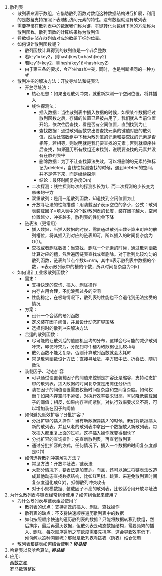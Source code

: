 1.  散列表    
    + 散列表来源于数组，它借助散列函数对数组这种数据结构进行扩展，利用的是数组支持按照下表随机访问元素的特性。没有数组就没有散列表     
    + 需要存储在散列表中的数据我们称为键，将键转化为数组下标的方法称为散列函数。散列函数的计算结果称为散列值     
    + 将数据存储在散列值对应的数组下标的位置。      
    + 如何设计散列函数呢？
      + 散列函数计算得到的散列值是一个非负整数    
      + 若key1=key2，则hash(key1)=hash(key2)      
      + 若key1!=key2，则hash(key1)!=hash(key2)      
      + 由于第三条的要求，会产生hash冲突，同时，也是判断相同的一种方式      
    + 散列冲突的解决方法：开放寻址法和链表法      
      + 开放寻址法：
        + 核心思想：如果出现散列冲突，就重新探测一个空闲位置，将其插入      
        + 线性探测法：      
          + 插入数据：当往散列表中插入数据的时候，如果某个数据经过散列函数之后，存储的位置已经被占用了，我们就从当前位置开始，依次往后查找，看是否有空间位置，直到找到为止
          + 查找数据：通过散列函数求出要查找元素的键值对应的散列值，然后比较数组中下标为散列值的元素和要查找的元素是否相等，若相等，则说明就是我们要查找的元素；否则就顺序往后查找，如果遍历所有数组还未找到，说明要查找的元素并没有在散列表中      
          + 删除数据：为了不让查找算法失效，可以将删除的元素特殊标记为deleted，当线性探测查找的时候，遇到deleted的空间，并不是停下来，而是继续探测      
          + 结论：最坏时间复杂度O(n)      
        + 二次探测：线性探测每次的探测步长为1，而二次探测的步长变为原来的平方     
        + 双重散列：是用一组散列函数，知道找到空闲位置为止      
        + 开放寻址法的性能描述：用装载因子表示空位的多少，公式：散列表装载因子=填入表中的个数/散列表的长度，装在因子越大，空闲位置越少，冲突越多，散列表的性能会下降      
      + 链表法（更常用）      
        + 插入数据，当插入数据的时候，需要通过散列函数计算出对应的散列槽位，将其插入到对应的链表即可，所以插入的时间复杂度为O(1)。     
        + 查找或者删除数据：当查找、删除一个元素的时候，通过散列函数计算对应的槽，然后遍历链表查找或者删除。对于散列比较均匀的散列函数，链表的节点个数k=n/m，其中n表示散列表中数据的个数，m表示散列表中的槽的个数，所以时间复杂度为O(k)      
    + 如何设计工业级散列函数？      
      + 需求：    
        + 支持快速的查询、插入、删除操作      
        + 内存占用合理，不能浪费过多的空间      
        + 性能稳定，在极端情况下，散列表的性能也不会退化到无法接受的情况      
      + 方案：    
        + 设计一个合适的散列函数      
        + 定义装在因子阈值，并且设计动态扩容策略    
        + 选择何时的散列冲突解决方法      
      + 合适的散列函数：      
        + 尽可能的让散列后的值随机且均匀分布，这样会尽可能的减少散列冲突，即便冲突后，分配到每个槽内的数据也比较均匀     
        + 散列函数不能太复杂，否则计算散列函数就会太耗时      
        + 常见散列函数设计方法：直接寻址法、平方取中法、折叠法、随机数法      
      + 装载因子、动态扩容    
        + 可以通过设置装载因子的阈值来控制是扩容还是缩容，支持动态扩容的散列表，插入数据的时间复杂度是用摊还分析法     
        + 装在因子的阈值设置需要权衡时间复杂度和空间复杂度。如何权衡？如果内存空间不紧张，对执行效率要求很高，可以降低装载因子的阈值；相反，如果内存空间紧张，对执行效率要求又不高，可以增加装在因子的阈值      
      + 如何避免低效扩容？分批扩容？      
        + 分批扩容的插入操作：当有新数据要插入的时候，我们将数据插入新的散列表，并且从老的散列表中拿出一个数据放入新散列表。每次插入都重复上面的过程。这样插入操作就变得很快了      
        + 分批扩容的查询操作：先查新散列表，再查老散列表      
        + 通过分批扩容的方式，任何情况下，插入一个数据的时间复杂度都是O(1)    
      + 如何选择散列冲突解决方法？      
        + 常见方法：开放寻址法，链表法        
        + 大部分情况下，链表法更加普适。而且，还可以通过将链表法改造成其他动态查找数据结构，比如红黑树、跳表、来避免散列表时间复杂度退化成O(n)，抵御散列冲突攻击   
        + 对于小规模数据、装载因子不高的散列表，比较适合用开放寻址法      
2.  为什么散列表与链表经常组合使用？如何组合起来使用？     
      + 为什么散列表与链表组合使用？    
        + 散列表的优点：支持高效的插入、删除、查找操作    
        + 散列表的缺点：不支持快速顺序遍历散列表中的数据    
        + 如何按照顺序快速的遍历散列表的数据？只能将数据转移到数组，然后排序，最后再遍历数据，但散列表是动态数据结构，需要频繁的插入、删除，每次顺序遍历之前欧度需要先排序，这会导致效率低下，如何解决这种问题呢？那就是散列表和链表（跳表）结合使用     
      + 散列表和链表如何结合使用？___待总结___        
3.  哈希表以及哈希算法, ___待总结___      
4.  应用:     
    [两数之和](https://leetcode-cn.com/problems/two-sum/submissions/)     
    [罗马数转整数](https://leetcode-cn.com/problems/roman-to-integer/submissions/)      
